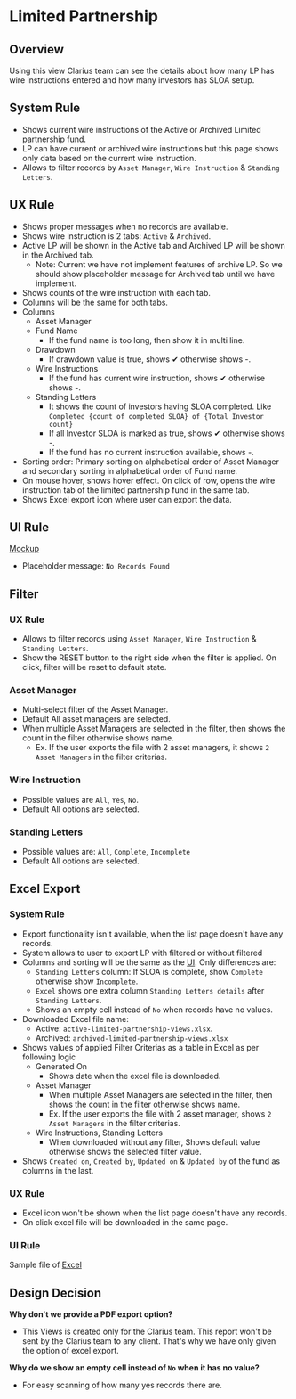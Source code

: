 # Limited Partnership

## Overview
Using this view Clarius team can see the details about how many LP has wire instructions entered and how many investors has SLOA setup.


## System Rule
- Shows current wire instructions of the Active or Archived Limited partnership fund.
- LP can have current or archived wire instructions but this page shows only data based on the current wire instruction.
- Allows to filter records by `Asset Manager`, `Wire Instruction` & `Standing Letters`.

## UX Rule
- Shows proper messages when no records are available.
- Shows wire instruction is 2 tabs: `Active` & `Archived`.
- Active LP will be shown in the Active tab and Archived LP will be shown in the Archived tab.
    - Note: Current we have not implement features of archive LP. So we should show placeholder message for Archived tab until we have implement.
- Shows counts of the wire instruction with each tab.
- Columns will be the same for both tabs.
- Columns
    - Asset Manager
    - Fund Name
        - If the fund name is too long, then show it in multi line. 
    - Drawdown
        - If drawdown value is true, shows ✔ otherwise shows -.
    - Wire Instructions
        - If the fund has current wire instruction, shows ✔ otherwise shows -.
    - Standing Letters
        - It shows the count of investors having SLOA completed. Like `Completed {count of completed SLOA} of {Total Investor count}`
        - If all Investor SLOA is marked as true, shows ✔ otherwise shows -.
        - If the fund has no current instruction available, shows -.
- Sorting order: Primary sorting on alphabetical order of Asset Manager and secondary sorting in alphabetical order of Fund name.
- On mouse hover, shows hover effect. On click of row, opens the wire instruction tab of the limited partnership fund in the same tab.
- Shows Excel export icon where user can export the data.

## UI Rule

[Mockup](https://drive.google.com/file/d/1xinbi-hoRjEXF8HxC8BL0G7wAx_Y5FTZ/view?usp=share_link)
- Placeholder message: `No Records Found`



## Filter

### UX Rule
- Allows to filter records using `Asset Manager`, `Wire Instruction` & `Standing Letters`.
- Show the RESET button to the right side when the filter is applied. On click, filter will be reset to default state.

### Asset Manager
- Multi-select filter of the Asset Manager.
- Default All asset managers are selected.
- When multiple Asset Managers are selected in the filter, then shows the count in the filter otherwise shows name.
    - Ex. If the user exports the file with 2 asset managers, it shows `2 Asset Managers` in the filter criterias.

### Wire Instruction
- Possible values are `All`, `Yes`, `No`.
- Default All options are selected.

### Standing Letters
- Possible values are: `All`, `Complete`, `Incomplete`
- Default All options are selected.



## Excel Export

### System Rule
- Export functionality isn't available, when the list page doesn't have any records.
- System allows to user to export LP with filtered or without filtered
- Columns and sorting will be the same as the [UI](#ux-rule). Only differences are: 
    - `Standing Letters` column: If SLOA is complete, show `Complete` otherwise show `Incomplete`.
    - `Excel` shows one extra column `Standing Letters details` after `Standing Letters`.
    - Shows an empty cell instead of `No` when records have no values.
- Downloaded Excel file name:
    - Active: `active-limited-partnership-views.xlsx`.
    - Archived: `archived-limited-partnership-views.xlsx`
- Shows values of applied Filter Criterias as a table in Excel as per following logic
    - Generated On
        - Shows date when the excel file is downloaded.
    - Asset Manager
        - When multiple Asset Managers are selected in the filter, then shows the count in the filter otherwise shows name.
        - Ex. If the user exports the file with 2 asset manager, shows `2 Asset Managers` in the filter criterias.
    - Wire Instructions, Standing Letters
        - When downloaded without any filter, Shows default value otherwise shows the selected filter value.
- Shows `Created on`, `Created by`, `Updated on` & `Updated by` of the fund as columns in the last.

### UX Rule
- Excel icon won't be shown when the list page doesn't have any records.
- On click excel file will be downloaded in the same page.

### UI Rule

Sample file of [Excel](https://docs.google.com/spreadsheets/d/10s9erEwxKMuLi0HtujpTmN-LOU62z-1h6oI4XgmSCic/edit#gid=0)



## Design Decision 

**Why don't we provide a PDF export option?**
- This Views is created only for the Clarius team. This report won't be sent by the Clarius team to any client. That's why we have only given the option of excel export.  

**Why do we show an empty cell instead of `No` when it has no value?**
- For easy scanning of how many yes records there are.



